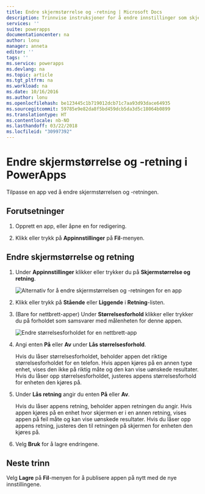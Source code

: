 ```yaml
---
title: Endre skjermstørrelse og -retning | Microsoft Docs
description: Trinnvise instruksjoner for å endre innstillinger som skjermstørrelse og -retning
services: ''
suite: powerapps
documentationcenter: na
author: lonu
manager: anneta
editor: ''
tags: ''
ms.service: powerapps
ms.devlang: na
ms.topic: article
ms.tgt_pltfrm: na
ms.workload: na
ms.date: 10/16/2016
ms.author: lonu
ms.openlocfilehash: be123445c1b719012dcb71c7aa93d93dace64935
ms.sourcegitcommit: 59785e9e82da8f5bd459dcb5da3d5c18064b0899
ms.translationtype: HT
ms.contentlocale: nb-NO
ms.lasthandoff: 03/22/2018
ms.locfileid: "30997392"
---
```

# <a name="change-screen-size-and-orientation-in-powerapps"></a>Endre skjermstørrelse og -retning i PowerApps
Tilpasse en app ved å endre skjermstørrelsen og -retningen.

## <a name="prerequisites"></a>Forutsetninger
1. Opprett en app, eller åpne en for redigering.

2. Klikk eller trykk på **Appinnstillinger** på **Fil**-menyen.

## <a name="change-screen-size-and-orientation"></a>Endre skjermstørrelse og retning
1. Under **Appinnstillinger** klikker eller trykker du på **Skjermstørrelse og retning**.

    ![Alternativ for å endre skjermstørrelsen og -retningen for en app](./media/set-aspect-ratio-portrait-landscape/size-orientation.png)

2. Klikk eller trykk på **Stående** eller **Liggende** i **Retning**-listen.

3. (Bare for nettbrett-apper) Under **Størrelsesforhold** klikker eller trykker du på forholdet som samsvarer med målenheten for denne appen.

    ![Endre størrelsesforholdet for en nettbrett-app](./media/set-aspect-ratio-portrait-landscape/aspect-tablet.png)

4. Angi enten **På** eller **Av** under **Lås størrelsesforhold**.

    Hvis du låser størrelsesforholdet, beholder appen det riktige størrelsesforholdet for en telefon. Hvis appen kjøres på en annen type enhet, vises den ikke på riktig måte og den kan vise uønskede resultater. Hvis du låser opp størrelsesforholdet, justeres appens størrelsesforhold for enheten den kjøres på.

5. Under **Lås retning** angir du enten **På** eller **Av**.

    Hvis du låser appens retning, beholder appen retningen du angir. Hvis appen kjøres på en enhet hvor skjermen er i en annen retning, vises appen på feil måte og kan vise uønskede resultater. Hvis du låser opp appens retning, justeres den til retningen på skjermen for enheten den kjøres på.

6. Velg **Bruk** for å lagre endringene.

## <a name="next-step"></a>Neste trinn
Velg **Lagre** på **Fil**-menyen for å publisere appen på nytt med de nye innstillingene.
